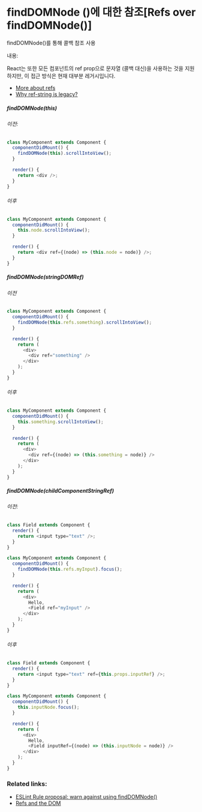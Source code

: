 # findDOMNode ()에 대한 참조[Refs over findDOMNode()]

findDOMNode()를 통해 콜백 참조 사용

내용:

React는 또한 모든 컴포넌트의 ref prop으로 문자열 (콜백 대신)을 사용하는 것을 지원하지만, 이 접근 방식은 현재 대부분 레거시입니다.

- [More about refs](https://reactjs.org/docs/refs-and-the-dom.html)
- [Why ref-string is legacy?](http://stackoverflow.com/questions/37468913/why-ref-string-is-legacy)

##### findDOMNode(this)

###### 이전:

```javascript
class MyComponent extends Component {
  componentDidMount() {
    findDOMNode(this).scrollIntoView();
  }

  render() {
    return <div />;
  }
}
```

###### 이후

```javascript
class MyComponent extends Component {
  componentDidMount() {
    this.node.scrollIntoView();
  }

  render() {
    return <div ref={(node) => (this.node = node)} />;
  }
}
```

##### findDOMNode(stringDOMRef)

###### 이전

```javascript
class MyComponent extends Component {
  componentDidMount() {
    findDOMNode(this.refs.something).scrollIntoView();
  }

  render() {
    return (
      <div>
        <div ref="something" />
      </div>
    );
  }
}
```

###### 이후

```javascript
class MyComponent extends Component {
  componentDidMount() {
    this.something.scrollIntoView();
  }

  render() {
    return (
      <div>
        <div ref={(node) => (this.something = node)} />
      </div>
    );
  }
}
```

##### findDOMNode(childComponentStringRef)

###### 이전:

```javascript
class Field extends Component {
  render() {
    return <input type="text" />;
  }
}

class MyComponent extends Component {
  componentDidMount() {
    findDOMNode(this.refs.myInput).focus();
  }

  render() {
    return (
      <div>
        Hello,
        <Field ref="myInput" />
      </div>
    );
  }
}
```

###### 이후

```javascript
class Field extends Component {
  render() {
    return <input type="text" ref={this.props.inputRef} />;
  }
}

class MyComponent extends Component {
  componentDidMount() {
    this.inputNode.focus();
  }

  render() {
    return (
      <div>
        Hello,
        <Field inputRef={(node) => (this.inputNode = node)} />
      </div>
    );
  }
}
```

### Related links:

- [ESLint Rule proposal: warn against using findDOMNode()](https://github.com/yannickcr/eslint-plugin-react/issues/678#issue-165177220)
- [Refs and the DOM](https://reactjs.org/docs/refs-and-the-dom.html)
